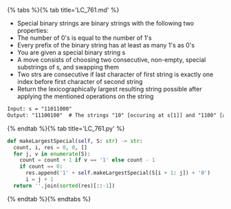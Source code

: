 {% tabs %}{% tab title='LC_761.md' %}

* Special binary strings are binary strings with the following two properties:
* The number of 0's is equal to the number of 1's
* Every prefix of the binary string has at least as many 1's as 0's
* You are given a special binary string s
* A move consists of choosing two consecutive, non-empty, special substrings of s, and swapping them
* Two strs are consecutive if last character of first string is exactly one index before first character of second string
* Return the lexicographically largest resulting string possible after applying the mentioned operations on the string

```txt
Input: s = "11011000"
Output: "11100100"  # The strings "10" [occuring at s[1]] and "1100" [at s[3]] are swapped.
```

{% endtab %}{% tab title='LC_761.py' %}

```py
def makeLargestSpecial(self, S: str) -> str:
  count, i, res = 0, 0, []
  for j, v in enumerate(S):
    count = count + 1 if v == '1' else count - 1
    if count == 0:
      res.append('1' + self.makeLargestSpecial(S[i + 1: j]) + '0')
      i = j + 1
  return ''.join(sorted(res)[::-1])
```

{% endtab %}{% endtabs %}
